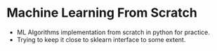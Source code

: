 # Machine Learning From Scratch
- ML Algorithms implementation from scratch in python for practice.
- Trying to keep it close to sklearn interface to some extent.
